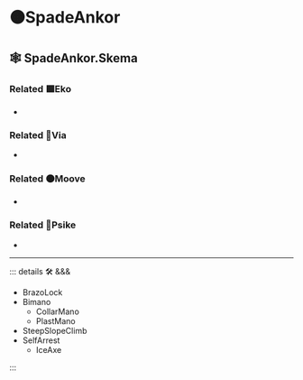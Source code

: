 # 🟠<mooves>SpadeAnkor</mooves>

## 🕸 SpadeAnkor.Skema

### Related 🟩<ekos>Eko</ekos>

-

### Related 🔻<via>Via</via>

-

### Related 🟠<mooves>Moove</mooves>

-

### Related 💜<psike>Psike</psike>

-

---

<!-- =================================================== -->
<!-- =================================================== -->
<!-- =================================================== -->
<!-- =================================================== -->
<!-- =================================================== -->
::: details 🛠 <dev>&&&</dev>

- BrazoLock
- Bimano
    - CollarMano
    - PlastMano
- SteepSlopeClimb
- SelfArrest
    - IceAxe

:::
